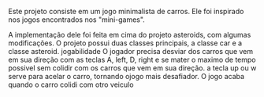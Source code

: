 Este projeto consiste em um jogo minimalista de carros. Ele foi inspirado nos jogos encontrados nos "mini-games".

A implementação dele foi feita em cima do projeto asteroids, com algumas modificações. O projeto possui duas classes principais, a classe car e a classe asteroid.
jogabilidade
O jogador precisa desviar dos carros que vem em sua direção com as teclas A, left, D, right e se mater o maximo de tempo possivel sem  colidir com os carros que vem em sua direção. a tecla up ou w serve para acelar o carro, tornando  ojogo mais desafiador. O jogo acaba quando o carro colidi com otro veiculo
